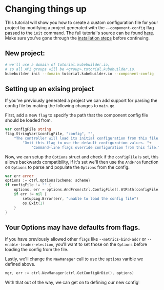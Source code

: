 # Changing things up

This tutorial will show you how to create a custom configuration file for your
project by modifying a project generated with the `--component-config` flag
passed to the `init` command. The full tutorial's source can be found 
[here](https://github.com/kubernetes-sigs/kubebuilder/tree/master/docs/book/src/component-config-tutorial/testdata/project). Make sure you've gone through the [installation 
steps](/quick-start.md#installation) before continuing.

## New project:

```bash
# we'll use a domain of tutorial.kubebuilder.io,
# so all API groups will be <group>.tutorial.kubebuilder.io.
kubebuilder init --domain tutorial.kubebuilder.io --component-config
```

## Setting up an exising project

If you've previously generated a project we can add support for parsing the
config file by making the following changes to `main.go`.

First, add a new `flag` to specify the path that the component config file
should be loaded from.

```go
var configFile string
flag.StringVar(&configFile, "config", "",
    "The controller will load its initial configuration from this file. "+
        "Omit this flag to use the default configuration values. "+
            "Command-line flags override configuration from this file.")
```

Now, we can setup the `Options` struct and check if the `configFile` is set,
this allows backwards compatibility, if it's set we'll then use the `AndFrom`
function on `Options` to parse and populate the `Options` from the config.


```go
var err error
options := ctrl.Options{Scheme: scheme}
if configFile != "" {
    options, err = options.AndFrom(ctrl.ConfigFile().AtPath(configFile))
    if err != nil {
        setupLog.Error(err, "unable to load the config file")
        os.Exit(1)
    }
}
```

<aside class="note warning">

<h1>Your Options may have defaults from flags.</h1>

If you have previously allowed other `flags` like `--metrics-bind-addr` or 
`--enable-leader-election`, you'll want to set those on the `Options` before
loading the config from the file.

</aside>

Lastly, we'll change the `NewManager` call to use the `options` varible we
defined above.

```go
mgr, err := ctrl.NewManager(ctrl.GetConfigOrDie(), options)
```

With that out of the way, we can get on to defining our new config!

[tutorial-source]: https://github.com/kubernetes-sigs/kubebuilder/tree/master/docs/book/src/component-config-tutorial/testdata/project
